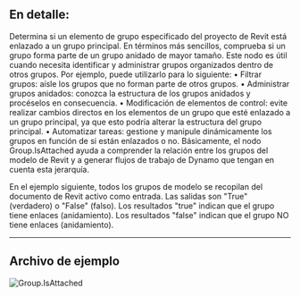 ## En detalle:
Determina si un elemento de grupo especificado del proyecto de Revit está enlazado a un grupo principal. En términos más sencillos, comprueba si un grupo forma parte de un grupo anidado de mayor tamaño. Este nodo es útil cuando necesita identificar y administrar grupos organizados dentro de otros grupos. Por ejemplo, puede utilizarlo para lo siguiente:
• Filtrar grupos: aísle los grupos que no forman parte de otros grupos.
• Administrar grupos anidados: conozca la estructura de los grupos anidados y procéselos en consecuencia.
• Modificación de elementos de control: evite realizar cambios directos en los elementos de un grupo que esté enlazado a un grupo principal, ya que esto podría alterar la estructura del grupo principal.
• Automatizar tareas: gestione y manipule dinámicamente los grupos en función de si están enlazados o no.
Básicamente, el nodo Group.IsAttached ayuda a comprender la relación entre los grupos del modelo de Revit y a generar flujos de trabajo de Dynamo que tengan en cuenta esta jerarquía.

En el ejemplo siguiente, todos los grupos de modelo se recopilan del documento de Revit activo como entrada. Las salidas son "True" (verdadero) o "False" (falso). Los resultados "true" indican que el grupo tiene enlaces (anidamiento). Los resultados "false" indican que el grupo NO tiene enlaces (anidamiento).

___
## Archivo de ejemplo

![Group.IsAttached](./Revit.Elements.Group.IsAttached_img.jpg)
